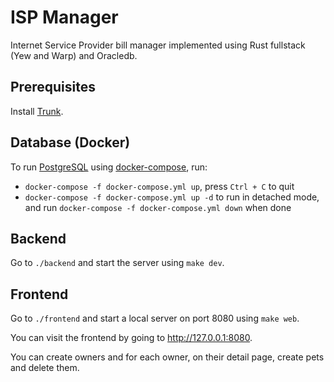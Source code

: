 # ISP Manager

Internet Service Provider bill manager implemented using Rust fullstack (Yew and Warp) and Oracledb.

## Prerequisites

Install [Trunk](https://trunkrs.dev/#install).

## Database (Docker)

To run [PostgreSQL](https://www.postgresql.org/) using [docker-compose](https://hub.docker.com/_/postgres), run:

- `docker-compose -f docker-compose.yml up`, press `Ctrl + C` to quit
- `docker-compose -f docker-compose.yml up -d` to run in detached mode, and
  run `docker-compose -f docker-compose.yml down` when done

## Backend

Go to `./backend` and start the server using `make dev`.

## Frontend

Go to `./frontend` and start a local server on port 8080 using `make web`.

You can visit the frontend by going to http://127.0.0.1:8080.

You can create owners and for each owner, on their detail page, create pets and delete them.
